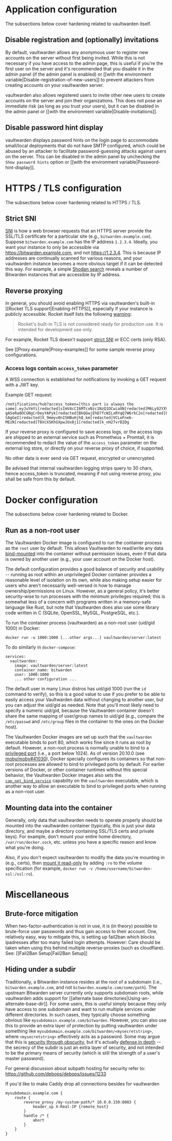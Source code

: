 # Application configuration

The subsections below cover hardening related to vaultwarden itself.

## Disable registration and (optionally) invitations

By default, vaultwarden allows any anonymous user to register new accounts on the server without first being invited. While this is not necessary if you have access to the admin page, this is useful if you're the first user on the server and it's recommended that you disable it in the admin panel (if the admin panel is enabled) or [[with the environment variable|Disable-registration-of-new-users]] to prevent attackers from creating accounts on your vaultwarden server.

vaultwarden also allows registered users to invite other new users to create accounts on the server and join their organizations. This does not pose an immediate risk (as long as you trust your users), but it can be disabled in the admin panel or [[with the environment variable|Disable-invitations]].

## Disable password hint display
vaultwarden displays password hints on the login page to accommodate small/local deployments that do not have SMTP configured, which could be abused by an attacker to facilitate password-guessing attacks against users on the server. This can be disabled in the admin panel by unchecking the `Show password hints` option or [[with the environment variable|Password-hint-display]].

# HTTPS / TLS configuration

The subsections below cover hardening related to HTTPS / TLS.

## Strict SNI

[SNI](https://en.wikipedia.org/wiki/Server_Name_Indication) is how a web browser requests that an HTTPS server provide the SSL/TLS certificate for a particular site (e.g., `bitwarden.example.com`). Suppose `bitwarden.example.com` has the IP address `1.2.3.4`. Ideally, you want your instance to only be accessible via https://bitwarden.example.com, and not https://1.2.3.4. This is because IP addresses are continually scanned for various reasons, and your vaultwarden instance becomes a more obvious target if it can be detected this way. For example, a simple [Shodan search](https://www.shodan.io/search?query=bitwarden) reveals a number of Bitwarden instances that are accessible by IP address.

## Reverse proxying

In general, you should avoid enabling HTTPS via vaultwarden's built-in [[Rocket TLS support|Enabling-HTTPS]], especially if your instance is publicly accessible. Rocket itself lists the following [warning](https://rocket.rs/v0.4/guide/configuration/#configuring-tls):

> Rocket's built-in TLS is not considered ready for production use. It is intended for development use only.

For example, Rocket TLS doesn't support [strict SNI](#Strict-SNI) or ECC certs (only RSA).

See [[Proxy example|Proxy-examples]] for some sample reverse proxy configurations.

### Access logs contain `access_token` parameter

A WSS connection is established for notifications by invoking a GET request with a JWT key.

Example GET request:

```
/notifications/hub?access_token=[this part is always the same].eyJuYmYi[redacted]sImV4cCI6MTcxNzc1NzQ1OCwiaXN[redacted]M6Ly92YXVsdC5zZWMuYXJwYXxsb2dpbiIsInN1YiI6ImY5YmVhN[redacted]tNGJjNS05MDY2LTQ3NjFlZmY4ND[redacted]sInByZW1pdW0iOnRydWU[redacted]JjaXBoZXIiLCJlbWFpbCI6ImNpc[redacted]ljdSIsImVtYWlsX3ZlcmlmaWVkIjp0cnVlLCJzc3RhbXAiOiJlZjM3[redacted]MjctODE2OS1hZTQ3NmFjNDc4MGQiLCJkZX[redacted]02ZTk3LTQ2N2M[redacted]jM3NmEiLCJzY29wZSI6WyJhcG[redacted]5lX2FjY2VzcyJdLCJhbXIiOlsiQXBwbGljY[redacted]hGDeCNdjTs1cOL2fV_OR96Sey-gA5eRa8OCGNgCrDeyYAPyk[redacted]BkQGwjEhD7fcWILxRYqQ7W6rkC2o[redacted]LB_nztpAgeRUbsPgsd3RNTWJDKdlH8aMf1[redacted]vB_doENJPeyaeMuEG85KqpAN2A[redacted]GeeCztxmQIe21PMtBG-SAgGeI[redacted]X_9mmyv0nISHBuHjhQ_km[redacted]VCLoFneb-MEzN[redacted]T8VcXSKhGXpwJUx8j1[redacted]k_nH27vrD2Dg
```

If your reverse proxy is configured to save access logs, or the access logs are shipped to an external service such as Prometheus + Promtail, it is recommended to redact the value of the `access_token` parameter on the external log store, or directly on your reverse proxy of choice, if supported.

No other data is ever send via GET request, encrypted or unencrypted.

Be advised that internal vaultwarden logging strips query to 30 chars, hence access_token is truncated, meaning if not using reverse proxy, you shall be safe from this by default. 

# Docker configuration

The subsections below cover hardening related to Docker.

## Run as a non-root user

The Vaultwarden Docker image is configured to run the container process as the `root` user by default. This allows Vaultwarden to read/write any data [bind-mounted](https://docs.docker.com/storage/bind-mounts/) into the container without permission issues, even if that data is owned by another user (e.g., your user account on the Docker host).

The default configuration provides a good balance of security and usability -- running as root within an unprivileged Docker container provides a reasonable level of isolation on its own, while also making setup easier for users who aren't necessarily well-versed in how to manage ownership/permissions on Linux. However, as a general policy, it's better security-wise to run processes with the minimum privileges required; this is somewhat less of a concern with programs written in a memory-safe language like Rust, but note that Vaultwarden does also use some library code written in C (SQLite, OpenSSL, MySQL, PostgreSQL, etc.).

To run the container process (vaultwarden) as a non-root user (uid/gid 1000) in Docker:

    docker run -u 1000:1000 [...other args...] vaultwarden/server:latest

To do similarly in `docker-compose`:

    services:
      vaultwarden:
        image: vaultwarden/server:latest
        container_name: bitwarden
        user: 1000:1000
        ... other configuration ...

The default user in many Linux distros has uid/gid 1000 (run the `id` command to verify), so this is a good value to use if you prefer to be able to easily access your Vaultwarden data without changing to another user, but you can adjust the uid/gid as needed. Note that you'll most likely need to specify a numeric uid/gid, because the Vaultwarden container doesn't share the same mapping of user/group names to uid/gid (e.g., compare the `/etc/passwd` and `/etc/group` files in the container to the ones on the Docker host).

The Vaultwarden Docker images are set up such that the `vaultwarden` executable binds to port 80, which works fine since it runs as root by default.   However, a non-root process is normally unable to bind to a [privileged port](https://www.w3.org/Daemon/User/Installation/PrivilegedPorts.html) (i.e., a port below 1024). As of version 20.10.0 (see [moby/moby#41030](https://github.com/moby/moby/pull/41030)), Docker specially configures its containers so that non-root processes are allowed to bind to privileged ports by default. For earlier versions of Docker, or other container runtimes without this special behavior, the Vaultwarden Docker images also sets the [`cap_net_bind_service`](https://man7.org/linux/man-pages/man7/capabilities.7.html) capability on the `vaultwarden` executable, which is another way to allow an executable to bind to privileged ports when running as a non-root user.

## Mounting data into the container

Generally, only data that vaultwarden needs to operate properly should be mounted into the vaultwarden container (typically, this is just your data directory, and maybe a directory containing SSL/TLS certs and private keys). For example, don't mount your entire home directory, `/var/run/docker.sock`, etc. unless you have a specific reason and know what you're doing.

Also, if you don't expect vaultwarden to modify the data you're mounting in (e.g., certs), then [mount it read-only](https://docs.docker.com/storage/bind-mounts/#use-a-read-only-bind-mount) by adding `:ro` to the volume specification (for example, `docker run -v /home/username/bitwarden-ssl:/ssl:ro`).

# Miscellaneous

## Brute-force mitigation

When two-factor-authentication is not in use, it is (in theory) possible to brute-force user passwords and thus gain access to their account. One, relatively easy, way to mitigate this, is setting up fail2ban which blocks ipadresses after too many  failed login attempts. However: Care should be taken when using this behind multiple reverse-proxies (such as cloudflare).
See: [[Fail2Ban Setup|Fail2Ban Setup]]

## Hiding under a subdir

Traditionally, a Bitwarden instance resides at the root of a subdomain (i.e., `bitwarden.example.com`, and not `bitwarden.example.com/some/path`). The upstream Bitwarden server currently only supports subdomain roots, while vaultwarden adds support for [[alternate base directories|Using-an-alternate-base-dir]]. For some users, this is useful simply because they only have access to one subdomain and want to run multiple services under different directories. In such cases, they typically choose something obvious like `mysubdomain.example.com/bitwarden`. However, you can also use this to provide an extra layer of protection by putting vaultwarden under something like `mysubdomain.example.com/bitwarden/<mysecretstring>`, where `<mysecretstring>` effectively acts as a password. Some may argue that this is [security through obscurity](https://en.wikipedia.org/wiki/Security_through_obscurity), but it's actually [defense in depth](https://en.wikipedia.org/wiki/Defense_in_depth_(computing)) -- the secrecy of the subdir is just an extra layer of security, and not intended to be the primary means of security (which is still the strength of a user's master password).

For general discussion about subpath hosting for security refer to: https://github.com/debops/debops/issues/1233

If you'd like to make Caddy drop all connections besides for vaultwarden
```Caddyfile
mysubdomain.example.com {
	route {
		reverse_proxy /my-custom-path/* 10.0.0.150:8083 {
			header_up X-Real-IP {remote_host}
		}
		handle /* {
			abort
		}
	}
}
```
